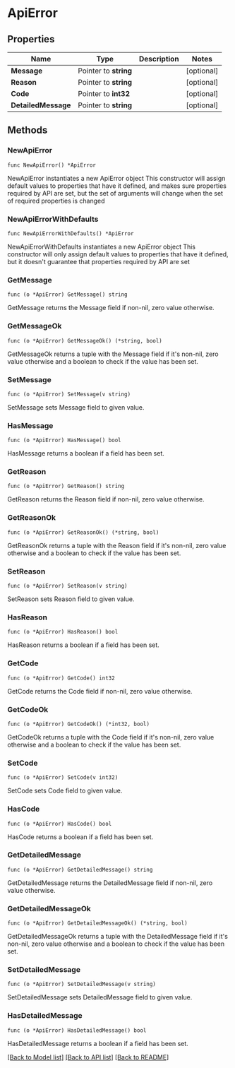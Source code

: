 # ApiError

## Properties

Name | Type | Description | Notes
------------ | ------------- | ------------- | -------------
**Message** | Pointer to **string** |  | [optional] 
**Reason** | Pointer to **string** |  | [optional] 
**Code** | Pointer to **int32** |  | [optional] 
**DetailedMessage** | Pointer to **string** |  | [optional] 

## Methods

### NewApiError

`func NewApiError() *ApiError`

NewApiError instantiates a new ApiError object
This constructor will assign default values to properties that have it defined,
and makes sure properties required by API are set, but the set of arguments
will change when the set of required properties is changed

### NewApiErrorWithDefaults

`func NewApiErrorWithDefaults() *ApiError`

NewApiErrorWithDefaults instantiates a new ApiError object
This constructor will only assign default values to properties that have it defined,
but it doesn't guarantee that properties required by API are set

### GetMessage

`func (o *ApiError) GetMessage() string`

GetMessage returns the Message field if non-nil, zero value otherwise.

### GetMessageOk

`func (o *ApiError) GetMessageOk() (*string, bool)`

GetMessageOk returns a tuple with the Message field if it's non-nil, zero value otherwise
and a boolean to check if the value has been set.

### SetMessage

`func (o *ApiError) SetMessage(v string)`

SetMessage sets Message field to given value.

### HasMessage

`func (o *ApiError) HasMessage() bool`

HasMessage returns a boolean if a field has been set.

### GetReason

`func (o *ApiError) GetReason() string`

GetReason returns the Reason field if non-nil, zero value otherwise.

### GetReasonOk

`func (o *ApiError) GetReasonOk() (*string, bool)`

GetReasonOk returns a tuple with the Reason field if it's non-nil, zero value otherwise
and a boolean to check if the value has been set.

### SetReason

`func (o *ApiError) SetReason(v string)`

SetReason sets Reason field to given value.

### HasReason

`func (o *ApiError) HasReason() bool`

HasReason returns a boolean if a field has been set.

### GetCode

`func (o *ApiError) GetCode() int32`

GetCode returns the Code field if non-nil, zero value otherwise.

### GetCodeOk

`func (o *ApiError) GetCodeOk() (*int32, bool)`

GetCodeOk returns a tuple with the Code field if it's non-nil, zero value otherwise
and a boolean to check if the value has been set.

### SetCode

`func (o *ApiError) SetCode(v int32)`

SetCode sets Code field to given value.

### HasCode

`func (o *ApiError) HasCode() bool`

HasCode returns a boolean if a field has been set.

### GetDetailedMessage

`func (o *ApiError) GetDetailedMessage() string`

GetDetailedMessage returns the DetailedMessage field if non-nil, zero value otherwise.

### GetDetailedMessageOk

`func (o *ApiError) GetDetailedMessageOk() (*string, bool)`

GetDetailedMessageOk returns a tuple with the DetailedMessage field if it's non-nil, zero value otherwise
and a boolean to check if the value has been set.

### SetDetailedMessage

`func (o *ApiError) SetDetailedMessage(v string)`

SetDetailedMessage sets DetailedMessage field to given value.

### HasDetailedMessage

`func (o *ApiError) HasDetailedMessage() bool`

HasDetailedMessage returns a boolean if a field has been set.


[[Back to Model list]](../README.md#documentation-for-models) [[Back to API list]](../README.md#documentation-for-api-endpoints) [[Back to README]](../README.md)


